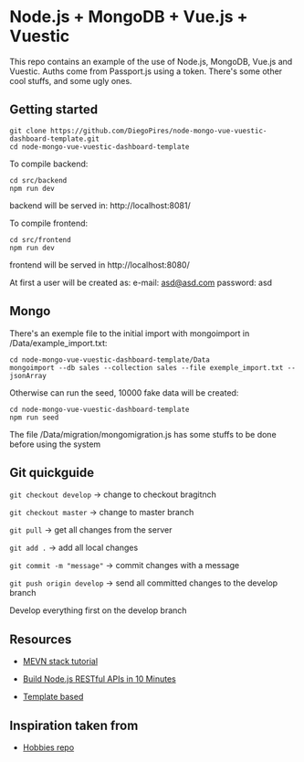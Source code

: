 # Node.js + MongoDB + Vue.js + Vuestic

This repo contains an example of the use of Node.js, MongoDB, Vue.js and Vuestic. Auths come from Passport.js using a token. There's some other cool stuffs, and some ugly ones.

## Getting started

```
git clone https://github.com/DiegoPires/node-mongo-vue-vuestic-dashboard-template.git
cd node-mongo-vue-vuestic-dashboard-template
```

To compile backend:

```
cd src/backend
npm run dev
```

backend will be served in: http://localhost:8081/

To compile frontend:
```
cd src/frontend
npm run dev
```

frontend will be served in http://localhost:8080/

At first a user will be created as:
e-mail: asd@asd.com
password: asd

## Mongo
There's an exemple file to the initial import with mongoimport in /Data/example_import.txt: 

```
cd node-mongo-vue-vuestic-dashboard-template/Data
mongoimport --db sales --collection sales --file exemple_import.txt --jsonArray
```

Otherwise can run the seed, 10000 fake data will be created:
```
cd node-mongo-vue-vuestic-dashboard-template
npm run seed
```

The file /Data/migration/mongomigration.js has some stuffs to be done before using the system

## Git quickguide

`git checkout develop` -> change to checkout bragitnch

`git checkout master` -> change to master branch

`git pull` -> get all changes from the server

`git add .` -> add all local changes

`git commit -m "message"` -> commit changes with a message

`git push origin develop` -> send all committed changes to the develop branch

Develop everything first on the develop branch

## Resources
- [MEVN stack tutorial](https://medium.com/@anaida07/mevn-stack-application-part-1-3a27b61dcae0)

- [Build Node.js RESTful APIs in 10 Minutes](https://www.codementor.io/olatundegaruba/nodejs-restful-apis-in-10-minutes-q0sgsfhbd)

- [Template based](https://startbootstrap.com/template-overviews/sb-admin/)

## Inspiration taken from 
- [Hobbies repo](https://github.com/iurii-kyrylenko/hobbies)